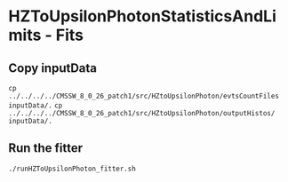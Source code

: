 # HZToUpsilonPhotonStatisticsAndLimits - Fits

## Copy inputData

```cp ../../../../CMSSW_8_0_26_patch1/src/HZtoUpsilonPhoton/evtsCountFiles inputData/.```
```cp ../../../../CMSSW_8_0_26_patch1/src/HZtoUpsilonPhoton/outputHistos/ inputData/.```


## Run the fitter

```./runHZToUpsilonPhoton_fitter.sh```



